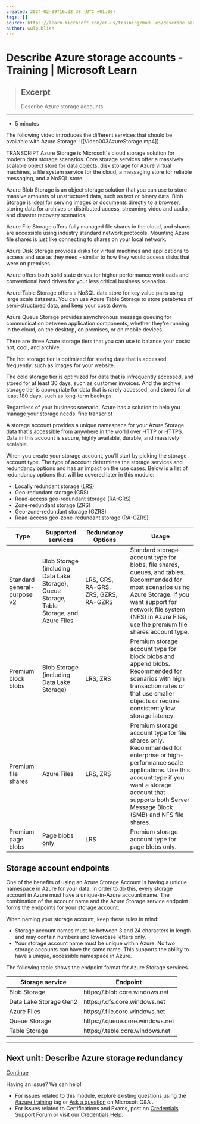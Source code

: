 ```yaml
---
created: 2024-02-09T16:32:38 (UTC +01:00)
tags: []
source: https://learn.microsoft.com/en-us/training/modules/describe-azure-storage-services/2-accounts
author: wwlpublish
---
```


# Describe Azure storage accounts - Training | Microsoft Learn

> ## Excerpt
> Describe Azure storage accounts

---
-   5 minutes

The following video introduces the different services that should be available with Azure Storage.
![[Video003AzureStorage.mp4]]

TRANSCRIPT
Azure Storage is Microsoft's cloud storage solution for modern data storage scenarios.
Core storage services offer a massively scalable object store for data objects, disk storage for Azure virtual machines, a file system service for the cloud, a messaging store for reliable messaging, and a NoSQL store.

Azure Blob Storage is an object storage solution that you can use to store massive amounts
of unstructured data, such as text or binary data.
Blob Storage is ideal for serving images or documents directly to a browser, storing data for archives or distributed access, streaming video and audio, and disaster recovery scenarios.

Azure File Storage offers fully managed file shares in the cloud, and shares are accessible using industry standard network protocols.
Mounting Azure file shares is just like connecting to shares on your local network.

Azure Disk Storage provides disks for virtual machines and applications to access and use as they need - similar to how they would access disks that were on premises.

Azure offers both solid state drives for higher performance workloads and conventional hard drives for your less critical business scenarios.

Azure Table Storage offers a NoSQL data store for key value pairs using large scale datasets.
You can use Azure Table Storage to store petabytes of semi-structured data, and keep your costs down.

Azure Queue Storage provides asynchronous message queuing for communication between
application components, whether they're running in the cloud, on the desktop, on premises, or on mobile devices.

There are three Azure storage tiers that you can use to balance your costs:
hot, cool, and archive.

The hot storage tier is optimized for storing data that is accessed frequently, such as images for your website.

The cold storage tier is optimized for data that is infrequently accessed, and stored for at least 30
days, such as customer invoices.
And the archive storage tier is appropriate for data that is rarely accessed, and stored for at least 180 days, such as long-term backups.

Regardless of your business scenario, Azure has a solution to help
you manage your storage needs.
fine transcript

A storage account provides a unique namespace for your Azure Storage data that's accessible from anywhere in the world over HTTP or HTTPS. Data in this account is secure, highly available, durable, and massively scalable.

When you create your storage account, you’ll start by picking the storage account type. The type of account determines the storage services and redundancy options and has an impact on the use cases. Below is a list of redundancy options that will be covered later in this module:

-   Locally redundant storage (LRS)
-   Geo-redundant storage (GRS)
-   Read-access geo-redundant storage (RA-GRS)
-   Zone-redundant storage (ZRS)
-   Geo-zone-redundant storage (GZRS)
-   Read-access geo-zone-redundant storage (RA-GZRS)

| **Type** | **Supported services** | **Redundancy Options** | **Usage** |
| --- | --- | --- | --- |
| Standard general-purpose v2 | Blob Storage (including Data Lake Storage), Queue Storage, Table Storage, and Azure Files | LRS, GRS, RA-GRS, ZRS, GZRS, RA-GZRS | Standard storage account type for blobs, file shares, queues, and tables. Recommended for most scenarios using Azure Storage. If you want support for network file system (NFS) in Azure Files, use the premium file shares account type. |
| Premium block blobs | Blob Storage (including Data Lake Storage) | LRS, ZRS | Premium storage account type for block blobs and append blobs. Recommended for scenarios with high transaction rates or that use smaller objects or require consistently low storage latency. |
| Premium file shares | Azure Files | LRS, ZRS | Premium storage account type for file shares only. Recommended for enterprise or high-performance scale applications. Use this account type if you want a storage account that supports both Server Message Block (SMB) and NFS file shares. |
| Premium page blobs | Page blobs only | LRS | Premium storage account type for page blobs only. |

## Storage account endpoints

One of the benefits of using an Azure Storage Account is having a unique namespace in Azure for your data. In order to do this, every storage account in Azure must have a unique-in-Azure account name. The combination of the account name and the Azure Storage service endpoint forms the endpoints for your storage account.

When naming your storage account, keep these rules in mind:

-   Storage account names must be between 3 and 24 characters in length and may contain numbers and lowercase letters only.
-   Your storage account name must be unique within Azure. No two storage accounts can have the same name. This supports the ability to have a unique, accessible namespace in Azure.

The following table shows the endpoint format for Azure Storage services.

| **Storage service** | **Endpoint** |
| --- | --- |
| Blob Storage | https://<storage-account-name>.blob.core.windows.net |
| Data Lake Storage Gen2 | https://<storage-account-name>.dfs.core.windows.net |
| Azure Files | https://<storage-account-name>.file.core.windows.net |
| Queue Storage | https://<storage-account-name>.queue.core.windows.net |
| Table Storage | https://<storage-account-name>.table.core.windows.net |

___

## Next unit: Describe Azure storage redundancy

[Continue](https://learn.microsoft.com/en-us/training/modules/describe-azure-storage-services/3-redundancy/)

Having an issue? We can help!

-   For issues related to this module, explore existing questions using the [#azure training](https://aka.ms/azure-fundamentals-qna) tag or [Ask a question](https://aka.ms/qnaaztraining) on Microsoft Q&A .
-   For issues related to Certifications and Exams, post on [Credentials Support Forum](https://aka.ms/pilot-certifications-forums) or visit our [Credentials Help](https://aka.ms/pilot-cert-help).

